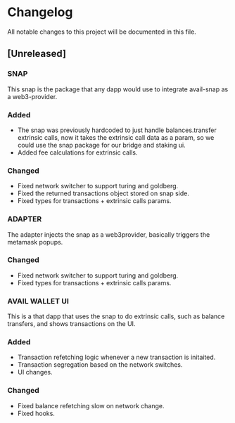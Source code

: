 # Changelog

All notable changes to this project will be documented in this file.


## [Unreleased]


### SNAP 
This snap is the package that any dapp would use to integrate avail-snap as a web3-provider.

### Added

- The snap was previously hardcoded to just handle balances.transfer extrinsic calls, now it takes the extrinsic call data as a param, so we could use the snap package for our bridge and staking ui.
- Added fee calculations for extrinsic calls.   

### Changed

- Fixed network switcher to support turing and goldberg.
- Fixed the returned transactions object stored on snap side.
- Fixed types for transactions + extrinsic calls params.


### ADAPTER
The adapter injects the snap as a web3provider, basically triggers the metamask popups.
  
### Changed

- Fixed network switcher to support turing and goldberg.
- Fixed types for transactions + extrinsic calls params.


### AVAIL WALLET UI
This is a that dapp that uses the snap to do extrinsic calls, such as balance transfers, and shows transactions on the UI.


### Added

- Transaction refetching logic whenever a new transaction is initaited.
- Transaction segregation based on the network switches.
- UI changes.


### Changed

- Fixed balance refetching slow on network change.
- Fixed hooks.



